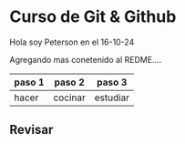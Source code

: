# Curso de Git & Github

Hola soy Peterson en el 16-10-24

Agregando mas conetenido al REDME....

paso 1 | paso 2 | paso 3 |
--- |---|---|
hacer |cocinar|estudiar|

## Revisar
